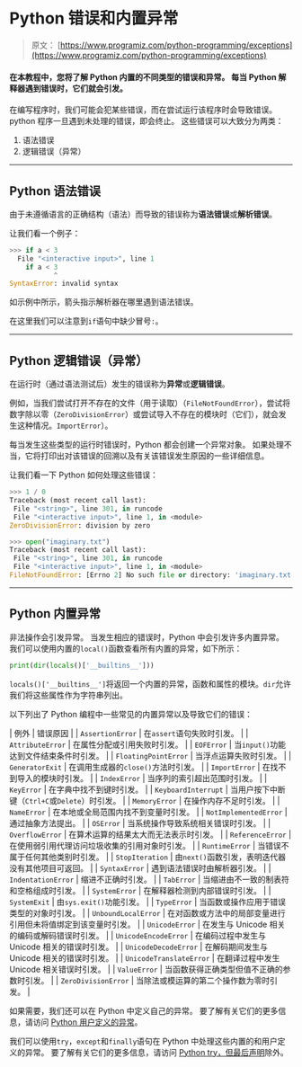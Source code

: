 # Python 错误和内置异常

> 原文： [https://www.programiz.com/python-programming/exceptions](https://www.programiz.com/python-programming/exceptions)

#### 在本教程中，您将了解 Python 内置的不同类型的错误和异常。 每当 Python 解释器遇到错误时，它们就会引发。

在编写程序时，我们可能会犯某些错误，而在尝试运行该程序时会导致错误。 python 程序一旦遇到未处理的错误，即会终止。 这些错误可以大致分为两类：

1.  语法错误
2.  逻辑错误（异常）

* * *

## Python 语法错误

由于未遵循语言的正确结构（语法）而导致的错误称为**语法错误**或**解析错误**。

让我们看一个例子：

```py
>>> if a < 3
  File "<interactive input>", line 1
    if a < 3
           ^
SyntaxError: invalid syntax
```

如示例中所示，箭头指示解析器在哪里遇到语法错误。

在这里我们可以注意到`if`语句中缺少冒号`:`。

* * *

## Python 逻辑错误（异常）

在运行时（通过语法测试后）发生的错误称为**异常**或**逻辑错误**。

例如，当我们尝试打开不存在的文件（用于读取）（`FileNotFoundError`），尝试将数字除以零（`ZeroDivisionError`）或尝试导入不存在的模块时（它们），就会发生这种情况。`ImportError`）。

每当发生这些类型的运行时错误时，Python 都会创建一个异常对象。 如果处理不当，它将打印出对该错误的回溯以及有关该错误发生原因的一些详细信息。

让我们看一下 Python 如何处理这些错误：

```py
>>> 1 / 0
Traceback (most recent call last):
 File "<string>", line 301, in runcode
 File "<interactive input>", line 1, in <module>
ZeroDivisionError: division by zero

>>> open("imaginary.txt")
Traceback (most recent call last):
 File "<string>", line 301, in runcode
 File "<interactive input>", line 1, in <module>
FileNotFoundError: [Errno 2] No such file or directory: 'imaginary.txt'
```

* * *

## Python 内置异常

非法操作会引发异常。 当发生相应的错误时，Python 中会引发许多内置异常。 我们可以使用内置的`local()`函数查看所有内置的异常，如下所示：

```py
print(dir(locals()['__builtins__']))
```

`locals()['__builtins__']`将返回一个内置的异常，函数和属性的模块。`dir`允许我们将这些属性作为字符串列出。

以下列出了 Python 编程中一些常见的内置异常以及导致它们的错误：

| 例外 | 错误原因 |
| `AssertionError` | 在`assert`语句失败时引发。 |
| `AttributeError` | 在属性分配或引用失败时引发。 |
| `EOFError` | 当`input()`功能达到文件结束条件时引发。 |
| `FloatingPointError` | 当浮点运算失败时引发。 |
| `GeneratorExit` | 在调用生成器的`close()`方法时引发。 |
| `ImportError` | 在找不到导入的模块时引发。 |
| `IndexError` | 当序列的索引超出范围时引发。 |
| `KeyError` | 在字典中找不到键时引发。 |
| `KeyboardInterrupt` | 当用户按下中断键（`Ctrl+C`或`Delete`）时引发。 |
| `MemoryError` | 在操作内存不足时引发。 |
| `NameError` | 在本地或全局范围内找不到变量时引发。 |
| `NotImplementedError` | 通过抽象方法提出。 |
| `OSError` | 当系统操作导致系统相关错误时引发。 |
| `OverflowError` | 在算术运算的结果太大而无法表示时引发。 |
| `ReferenceError` | 在使用弱引用代理访问垃圾收集的引用对象时引发。 |
| `RuntimeError` | 当错误不属于任何其他类别时引发。 |
| `StopIteration` | 由`next()`函数引发，表明迭代器没有其他项目可返回。 |
| `SyntaxError` | 遇到语法错误时由解析器引发。 |
| `IndentationError` | 缩进不正确时引发。 |
| `TabError` | 当缩进由不一致的制表符和空格组成时引发。 |
| `SystemError` | 在解释器检测到内部错误时引发。 |
| `SystemExit` | 由`sys.exit()`功能引发。 |
| `TypeError` | 当函数或操作应用于错误类型的对象时引发。 |
| `UnboundLocalError` | 在对函数或方法中的局部变量进行引用但未将值绑定到该变量时引发。 |
| `UnicodeError` | 在发生与 Unicode 相关的编码或解码错误时引发。 |
| `UnicodeEncodeError` | 在编码过程中发生与 Unicode 相关的错误时引发。 |
| `UnicodeDecodeError` | 在解码期间发生与 Unicode 相关的错误时引发。 |
| `UnicodeTranslateError` | 在翻译过程中发生 Unicode 相关错误时引发。 |
| `ValueError` | 当函数获得正确类型但值不正确的参数时引发。 |
| `ZeroDivisionError` | 当除法或模运算的第二个操作数为零时引发。 |

如果需要，我们还可以在 Python 中定义自己的异常。 要了解有关它们的更多信息，请访问 [Python 用户定义的异常](/python-programming/user-defined-exception)。

我们可以使用`try`，`except`和`finally`语句在 Python 中处理这些内置的和用户定义的异常。 要了解有关它们的更多信息，请访问 [Python try，但最后声明](/python-programming/exception-handling)除外。